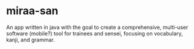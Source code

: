 # miraa-san
An app written in java with the goal to create a comprehensive, multi-user software (mobile?) tool for trainees and sensei, focusing on vocabulary, kanji, and grammar.
